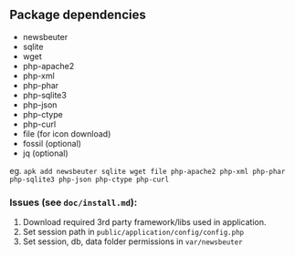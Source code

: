 
## Package dependencies

* newsbeuter
* sqlite
* wget
* php-apache2
* php-xml
* php-phar
* php-sqlite3
* php-json
* php-ctype
* php-curl
* file (for icon download)
* fossil (optional)
* jq (optional)

eg.
`apk add newsbeuter sqlite wget file php-apache2 php-xml php-phar php-sqlite3 php-json php-ctype php-curl`

### Issues (see `doc/install.md`):
1. Download required 3rd party framework/libs used in application.
2. Set session path in `public/application/config/config.php`
3. Set session, db, data folder permissions in `var/newsbeuter`

